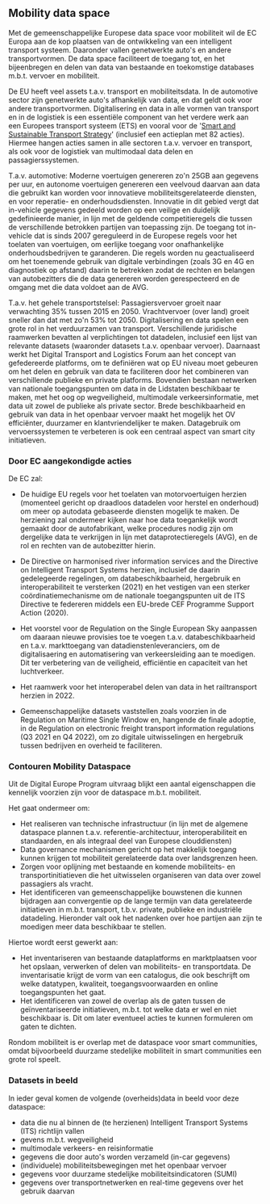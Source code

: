 ## Mobility data space
Met de gemeenschappelijke Europese data space voor mobiliteit wil de EC Europa aan de kop plaatsen van de ontwikkeling van een intelligent transport systeem. Daaronder vallen genetwerkte auto's en andere transportvormen. De data space faciliteert de toegang tot, en het bijeenbregen en delen van data van bestaande en toekomstige databases m.b.t. vervoer en mobiliteit.

De EU heeft veel assets t.a.v. transport en mobiliteitsdata. In de automotive sector zijn genetwerkte auto's afhankelijk van data, en dat geldt ook voor andere transportvormen. Digitalisering en data in alle vormen van transport en in de logistiek is een essentiële component van het verdere werk aan een Europees transport systeem (ETS) en vooral voor de '[Smart and Sustainable Transport Strategy](https://eur-lex.europa.eu/legal-content/EN/TXT/?uri=CELEX%3A52020DC0789)'  (inclusief een actieplan met 82 acties). Hiermee hangen acties samen in alle sectoren t.a.v. vervoer en transport, als ook voor de logistiek van multimodaal data delen en passagierssystemen.


T.a.v. automotive:
Moderne voertuigen genereren zo'n 25GB aan gegevens per uur, en autonome voertuigen genereren een veelvoud daarvan aan data die gebruikt kan worden voor innovatieve mobiliteitsgerelateerde diensten, en voor reperatie- en onderhoudsdiensten. Innovatie in dit gebied vergt dat in-vehicle gegevens gedeeld worden op een veilige en duidelijk gedefinieerde manier, in lijn met de geldende competitieregels die tussen de verschillende betrokken partijen van toepassing zijn. 
De toegang tot in-vehicle dat is sinds 2007 gereguleerd in de Europese regels voor het toelaten van voertuigen, om eerlijke toegang voor onafhankelijke onderhoudsbedrijven te garanderen. Die regels worden nu geactualiseerd om het toenemende gebruik van digitale verbindingen (zoals 3G en 4G en diagnostiek op afstand) daarin te betrekken zodat de rechten en belangen van autobezitters die de data genereren worden gerespecteerd en de omgang met die data voldoet aan de AVG.

T.a.v. het gehele transportstelsel:
Passagiersvervoer groeit naar verwachting 35% tussen 2015 en 2050. Vrachtvervoer (over land) groeit sneller dan dat met zo'n 53% tot 2050. Digitalisering en data spelen een grote rol in het verduurzamen van transport.
Verschillende juridische raamwerken bevatten al verplichtingen tot datadelen, inclusief een lijst van relevante datasets (waaronder datasets t.a.v. openbaar vervoer). Daarnaast werkt het Digital Transport and Logistics Forum aan het concept van gefedereerde platforms, om te definiëren wat op EU niveau moet gebeuren om het delen en gebruik van data te faciliteren door het combineren van verschillende publieke en private platforms. Bovendien bestaan netwerken van nationale toegangspunten om data in de Lidstaten beschikbaar te maken, met het oog op wegveiligheid, multimodale verkeersinformatie, met data uit zowel de publieke als private sector. Brede beschikbaarheid en gebruik van data in het openbaar vervoer maakt het mogelijk het OV efficiënter, duurzamer en klantvriendelijker te maken. 
Datagebruik om vervoerssystemen te verbeteren is ook een centraal aspect van smart city initiatieven.

### Door EC aangekondigde acties
De EC zal:

-  De huidige EU regels voor het toelaten van motorvoertuigen herzien (momenteel gericht op draadloos datadelen voor herstel en onderhoud) om meer op autodata gebaseerde diensten mogelijk te maken. De herziening zal ondermeer kijken naar hoe data toegankelijk wordt gemaakt door de autofabrikant, welke procedures nodig zijn om dergelijke data te verkrijgen in lijn met dataprotectieregels (AVG), en de rol en rechten van de autobezitter hierin.
    
-  De Directive on harmonised river information services and the Directive on Intelligent Transport Systems herzien, inclusief de daarin gedelegeerde regelingen, om databeschikbaarheid, hergebruik en interoperabiliteit te versterken (2021) en het vestigen van een sterker coördinatiemechanisme om de nationale toegangspunten uit de ITS Directive te federeren middels een EU-brede CEF Programme Support Action (2020).
    
-  Het voorstel  voor de Regulation on the Single European Sky aanpassen om daaraan nieuwe provisies toe te voegen t.a.v. databeschikbaarheid en t.a.v. markttoegang van datadienstenleveranciers, om de digitalisaering en automatisering van verkeersleiding aan te moedigen. Dit ter verbetering van de veiligheid, efficiëntie en capaciteit van het luchtverkeer.

-  Het raamwerk voor het interoperabel delen van data in het railtransport herzien in 2022.
    
-  Gemeenschappelijke datasets vaststellen zoals voorzien in de Regulation on Maritime Single Window en, hangende de finale adoptie, in de Regulation on electronic freight transport information regulations (Q3 2021 en Q4 2022), om zo digitale uitwisselingen en hergebruik tussen bedrijven en overheid te faciliteren.


### Contouren Mobility Dataspace
Uit de Digital Europe Program uitvraag blijkt een aantal eigenschappen die kennelijk voorzien zijn voor de dataspace m.b.t. mobiliteit.

Het gaat ondermeer om:
- Het realiseren van technische infrastructuur (in lijn met de algemene dataspace plannen t.a.v. referentie-architectuur, interoperabiliteit en standaarden, en als integraal deel van Europese clouddiensten)
- Data governance mechanismen gericht op het makkelijk toegang kunnen krijgen tot mobiliteit gerelateerde data over landsgrenzen heen.
- Zorgen voor oplijning met bestaande en komende mobiliteits- en transportinitiatieven die het uitwisselen organiseren van data over zowel passagiers als vracht.
- Het identificeren van gemeenschappelijke bouwstenen die kunnen bijdragen aan convergentie op de lange termijn van data gerelateerde initiatieven in m.b.t. transport, t.b.v. private, publieke en industriële datadeling. Hieronder valt ook het nadenken over hoe partijen aan zijn te moedigen meer data beschikbaar te stellen.

Hiertoe wordt eerst gewerkt aan:
- Het inventariseren van bestaande dataplatforms en marktplaatsen voor het opslaan, verwerken of delen van mobiliteits- en transportdata. De inventarisatie krijgt de vorm van een catalogus, die ook beschrijft om welke datatypen, kwaliteit, toegangsvoorwaarden en online toegangspunten het gaat.
- Het identificeren van zowel de overlap als de gaten tussen de geïnventariseerde initiatieven, m.b.t. tot welke data er wel en niet beschikbaar is. Dit om later eventueel acties te kunnen formuleren om gaten te dichten.

Rondom mobiliteit is er overlap met de dataspace voor smart communities, omdat bijvoorbeeld duurzame stedelijke mobiliteit in smart communities een grote rol speelt.

### Datasets in beeld

In ieder geval komen de volgende (overheids)data in beeld voor deze dataspace:

- data die nu al binnen de (te herzienen) Intelligent Transport Systems (ITS) richtlijn vallen
- gevens m.b.t. wegveiligheid 
- multimodale verkeers- en reisinformatie
- gegevens die door auto's worden verzameld (in-car gegevens)
- (individuele) mobiliteitsbewegingen met het openbaar vervoer
- gegevens voor duurzame stedelijke mobiliteitsindicatoren (SUMI)
- gegevens over transportnetwerken en real-time gegevens over het gebruik daarvan 